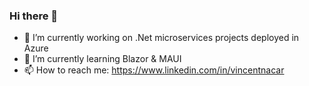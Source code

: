 ### Hi there 👋

- 🔭 I’m currently working on .Net microservices projects deployed in Azure
- 🌱 I’m currently learning Blazor & MAUI
- 📫 How to reach me: https://www.linkedin.com/in/vincentnacar
